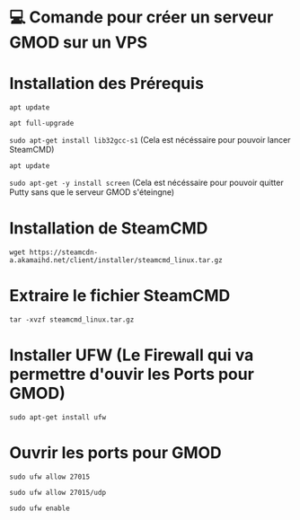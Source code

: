 # 💻 Comande pour créer un serveur GMOD sur un VPS

# Installation des Prérequis 

`apt update`

`apt full-upgrade`

`sudo apt-get install lib32gcc-s1` (Cela est nécéssaire pour pouvoir lancer SteamCMD)

`apt update`

`sudo apt-get -y install screen` (Cela est nécéssaire pour pouvoir quitter Putty sans que le serveur GMOD s'éteingne)

# Installation de SteamCMD
`wget https://steamcdn-a.akamaihd.net/client/installer/steamcmd_linux.tar.gz`

# Extraire le fichier SteamCMD
`tar -xvzf steamcmd_linux.tar.gz`

# Installer UFW (Le Firewall qui va permettre d'ouvir les Ports pour GMOD)
`sudo apt-get install ufw`

# Ouvrir les ports pour GMOD
`sudo ufw allow 27015`

`sudo ufw allow 27015/udp`

`sudo ufw enable`
